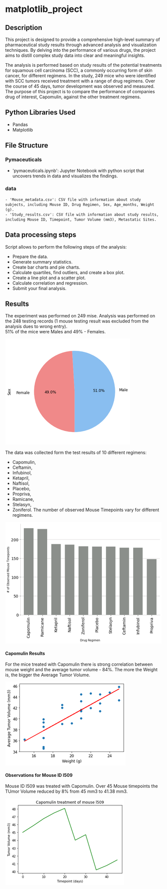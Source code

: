# matplotlib_project

## Description
This project is designed to provide a comprehensive high-level summary of pharmaceutical study results through advanced analysis and visualization techniques. By delving into the performance of various drugs, the project aims to distill complex study data into clear and meaningful insights. 

The analysis is performed based on study results of the potential treatments for squamous cell carcinoma (SCC), a commonly occurring form of skin cancer, for different regimens. In the study, 249 mice who were identified with SCC tumors received treatment with a range of drug regimens. Over the course of 45 days, tumor development was observed and measured. The purpose of this project is to compare the performance of companies drug of interest, Capomulin, against the other treatment regimens.

## Python Libraries Used
- Pandas
- Matplotlib

## File Structure
### Pymaceuticals
- 'pymaceuticals.ipynb': Jupyter Notebook with python script that uncovers trends in data and visualizes the findings.

### data
    - 'Mouse_metadata.csv': CSV file with information about study subjects, including Mouse ID, Drug Regimen, Sex, Age_months, Weight (g).  
    - 'Study_results.csv': CSV file with information about study results, including Mouse ID, Timepoint, Tumor Volume (mm3), Metastatic Sites.

## Data processing steps
Script allows to perform the following steps of the analysis:

- Prepare the data.
- Generate summary statistics.
- Create bar charts and pie charts.
- Calculate quartiles, find outliers, and create a box plot.
- Create a line plot and a scatter plot.
- Calculate correlation and regression.
- Submit your final analysis.

## Results

The experiment was performed on 249 mise. Analysis was performed on the 248 testing records (1 mouse testing result was excluded from the analysis dues to wrong entry).  
51% of the mice were Males and 49% - Females. 

![Getting Started](Pymaceuticals/graphs/sex_distribution.png)

The data was collected form the test results of 10 different regimens:
- Capomulin,
- Ceftamin,
- Infubinol,
- Ketapril,
- Naftisol,
- Placebo,
- Propriva,
- Ramicane,
- Stelasyn,
- Zoniferol.
The number of observed Mouse Timepoints vary for different regimens.

![Getting Started](Pymaceuticals/graphs/regiments_timepoints.png)

#### Capomulin Results

For the mice treated with Capomulin there is strong correlation between mouse weight and the average tumor volume - 84%.
The more the Weight is, the bigger the Average Tumor Volume. 

![Getting Started](Pymaceuticals/graphs/weight_volume_correl.png)

#### Observations for Mouse ID l509
Mouse ID l509 was treated with Capomulin.
Over 45 Mouse timepoints the TUmor Volume reduced by 8% from 45 mm3 to 41.38 mm3.

![Getting Started](Pymaceuticals/graphs/tumor_trend.png)

